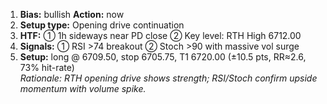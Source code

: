 1. **Bias:** bullish **Action:** now  
2. **Setup type:** Opening drive continuation  
3. **HTF:** ① 1h sideways near PD close ② Key level: RTH High 6712.00  
4. **Signals:** ① RSI >74 breakout ② Stoch >90 with massive vol surge  
5. **Setup:** long @ 6709.50, stop 6705.75, T1 6720.00 (±10.5 pts, RR≈2.6, 73% hit-rate)  
_Rationale: RTH opening drive shows strength; RSI/Stoch confirm upside momentum with volume spike._
